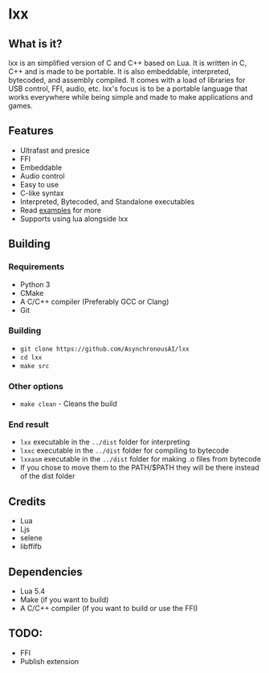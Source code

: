 # lxx
## What is it?
lxx is an simplified version of C and C++ based on Lua. It is written in C, C++ and is made to be portable. It is also embeddable, interpreted, bytecoded, and assembly compiled. It comes with a load of libraries for USB 
control, FFI, audio, etc. lxx's focus is to be a portable language that works everywhere while being simple
and made to make applications and games.

## Features
- Ultrafast and presice 
- FFI
- Embeddable
- Audio control
- Easy to use
- C-like syntax
- Interpreted, Bytecoded, and Standalone executables
- Read [examples](/Examples.md) for more
- Supports using lua alongside lxx
## Building
### Requirements
- Python 3
- CMake
- A C/C++ compiler (Preferably GCC or Clang)
- Git
### Building
- `git clone https://github.com/AsynchronousAI/lxx`
- `cd lxx`
- `make src`
### Other options
- `make clean` - Cleans the build
### End result
- `lxx` executable in the `../dist` folder for interpreting
- `lxxc` executable in the `../dist` folder for compiling to bytecode
- `lxxasm` executable in the `../dist` folder for making .o files from bytecode
- If you chose to move them to the PATH/$PATH they will be there instead of the dist folder
## Credits
- Lua
- Ljs
- selene
- libffifb
## Dependencies
- Lua 5.4
- Make (if you want to build)
- A C/C++ compiler (if you want to build or use the FFI)

## TODO:
- FFI
- Publish extension